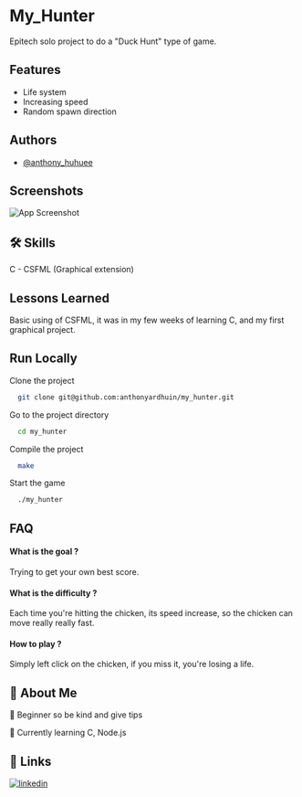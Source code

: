 
# My_Hunter

Epitech solo project to do a "Duck Hunt" type of game.



## Features

- Life system
- Increasing speed
- Random spawn direction


## Authors

- [@anthony_huhuee](https://github.com/anthonyhuhuee)


## Screenshots

![App Screenshot](https://i.ibb.co/mFHFJCw/Capture-d-cran-2023-06-17-11-44-37.png)


## 🛠 Skills
C - CSFML (Graphical extension)


## Lessons Learned

Basic using of CSFML, it was in my few weeks of learning C, and my first graphical project.

## Run Locally

Clone the project

```bash
  git clone git@github.com:anthonyardhuin/my_hunter.git
```

Go to the project directory

```bash
  cd my_hunter
```

Compile the project

```bash
  make
```

Start the game

```bash
  ./my_hunter
```


## FAQ

#### What is the goal ?

Trying to get your own best score.

#### What is the difficulty ?

Each time you're hitting the chicken, its speed increase, so the chicken can move really really fast.

#### How to play ?

Simply left click on the chicken, if you miss it, you're losing a life.

## 🚀 About Me

💬 Beginner so be kind and give tips

🧠 Currently learning C, Node.js



## 🔗 Links
[![linkedin](https://img.shields.io/badge/linkedin-0A66C2?style=for-the-badge&logo=linkedin&logoColor=white)](https://www.linkedin.com/in/anthony-ardhuin-600505270/)

